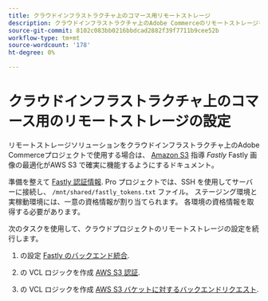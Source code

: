 ```yaml
---
title: クラウドインフラストラクチャ上のコマース用リモートストレージ
description: クラウドインフラストラクチャ上のAdobe Commerceのリモートストレージを設定する方法に関するガイダンスを参照してください。
source-git-commit: 8102c083bb0216bbdcad2882f39f7711b9cee52b
workflow-type: tm+mt
source-wordcount: '178'
ht-degree: 0%

---
```



# クラウドインフラストラクチャ上のコマース用のリモートストレージの設定

リモートストレージソリューションをクラウドインフラストラクチャ上のAdobe Commerceプロジェクトで使用する場合は、 [Amazon S3](https://docs.fastly.com/en/guides/amazon-s3) 指導 _Fastly_ Fastly 画像の最適化がAWS S3 で確実に機能するようにするドキュメント。

準備を整えて [Fastly 認証情報](https://experienceleague.adobe.com/docs/commerce-cloud-service/user-guide/cdn/setup-fastly/fastly-configuration.html#get-fastly-credentials). Pro プロジェクトでは、SSH を使用してサーバーに接続し、 `/mnt/shared/fastly_tokens.txt` ファイル。 ステージング環境と実稼動環境には、一意の資格情報が割り当てられます。 各環境の資格情報を取得する必要があります。

次のタスクを使用して、クラウドプロジェクトのリモートストレージの設定を続行します。

1. の設定 [Fastly のバックエンド統合](https://github.com/fastly/fastly-magento2/blob/master/Documentation/Guides/Edge-Modules/EDGE-MODULE-OTHER-CMS-INTEGRATION.md).

1. の VCL ロジックを作成 [AWS S3 認証](https://docs.fastly.com/en/guides/amazon-s3#using-an-amazon-s3-private-bucket).

1. の VCL ロジックを作成 [AWS S3 バケットに対するバックエンドリクエスト](https://developer.fastly.com/reference/vcl/variables/backend-connection/req-backend/).
